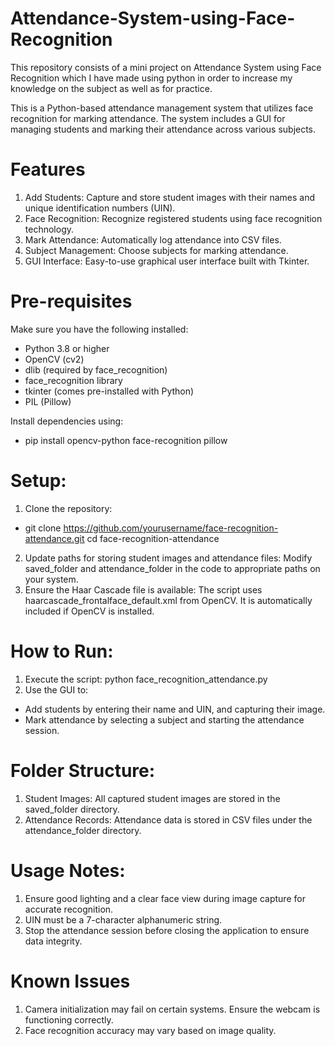 # Attendance-System-using-Face-Recognition
This repository consists of a mini project on Attendance System using Face Recognition which I have made using python in order to increase my knowledge on the subject as well as for practice.

This is a Python-based attendance management system that utilizes face recognition for marking attendance. The system includes a GUI for managing students and marking their attendance across various subjects.

# Features
1. Add Students: Capture and store student images with their names and unique identification numbers (UIN).
2. Face Recognition: Recognize registered students using face recognition technology.
3. Mark Attendance: Automatically log attendance into CSV files.
4. Subject Management: Choose subjects for marking attendance.
5. GUI Interface: Easy-to-use graphical user interface built with Tkinter.

# Pre-requisites
Make sure you have the following installed:
- Python 3.8 or higher
- OpenCV (cv2)
- dlib (required by face_recognition)
- face_recognition library
- tkinter (comes pre-installed with Python)
- PIL (Pillow)

Install dependencies using:
- pip install opencv-python face-recognition pillow

# Setup:
1. Clone the repository:
- git clone https://github.com/yourusername/face-recognition-attendance.git
cd face-recognition-attendance
2. Update paths for storing student images and attendance files:
Modify saved_folder and attendance_folder in the code to appropriate paths on your system.
3. Ensure the Haar Cascade file is available:
The script uses haarcascade_frontalface_default.xml from OpenCV. It is automatically included if OpenCV is installed.

# How to Run:
1. Execute the script:
python face_recognition_attendance.py
2. Use the GUI to:
- Add students by entering their name and UIN, and capturing their image.
- Mark attendance by selecting a subject and starting the attendance session.

# Folder Structure:
1. Student Images: All captured student images are stored in the saved_folder directory.
2. Attendance Records: Attendance data is stored in CSV files under the attendance_folder directory.

# Usage Notes:
1. Ensure good lighting and a clear face view during image capture for accurate recognition.
2. UIN must be a 7-character alphanumeric string.
3. Stop the attendance session before closing the application to ensure data integrity.

# Known Issues
1. Camera initialization may fail on certain systems. Ensure the webcam is functioning correctly.
2. Face recognition accuracy may vary based on image quality.
